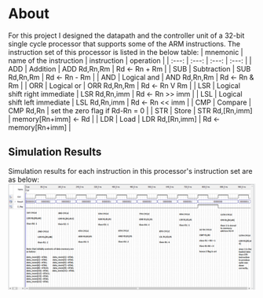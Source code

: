 # About
For this project I designed the datapath and the controller unit of a 32-bit single cycle processor that supports some of the ARM instructions.
The instruction set of this processor is listed in the below table:
| mnemonic | name of the instruction         | instruction     | operation                      |
| :---:    | :---:                           | :---:           | :---:                          | 
| ADD      | Addition                        | ADD Rd,Rn,Rm    | Rd ← Rn + Rm                   |
| SUB      | Subtraction                     | SUB Rd,Rn,Rm    | Rd ← Rn - Rm                   |
| AND      | Logical and                     | AND Rd,Rn,Rm    | Rd ← Rn & Rm                   |
| ORR      | Logical or                      | ORR Rd,Rn,Rm    | Rd ← Rn V Rm                   |
| LSR      | Logical shift right immediate   | LSR Rd,Rn,imm   | Rd ← Rn >> imm                 |
| LSL      | Logical shift left immediate    | LSL Rd,Rn,imm   | Rd ← Rn << imm                 |
| CMP      | Compare                         | CMP Rd,Rn       | set the zero flag if Rd-Rn = 0 |
| STR      | Store                           | STR Rd,[Rn,imm] | memory[Rn+imm] ← Rd            |
| LDR      | Load                            | LDR Rd,[Rn,imm] | Rd ← memory[Rn+imm]            |

## Simulation Results 
Simulation results for each instruction in this processor's instruction set are as below:
![](waveform.png) 
    

    
